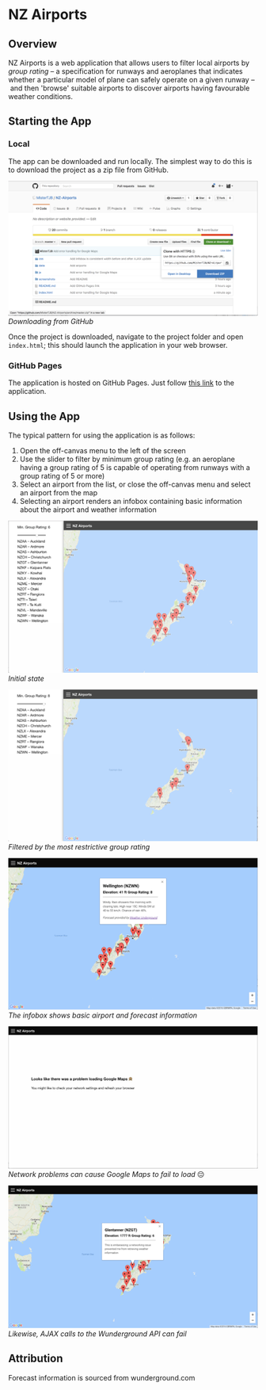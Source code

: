# NZ Airports

## Overview
NZ Airports is a web application that allows users to filter local airports by _group rating_ – a specification for runways and aeroplanes that indicates whether a particular model of plane can safely operate on a given runway – and then 'browse' suitable airports to discover airports having favourable weather conditions.

## Starting the App

### Local
The app can be downloaded and run locally. The simplest way to do this is to download the project as a zip file from GitHub.

![Download from Github](screenshots/download_from_github.png)
_Downloading from GitHub_

Once the project is downloaded, navigate to the project folder and open `index.html`; this should launch the application in your web browser.

### GitHub Pages

The application is hosted on GitHub Pages. Just follow [this link](https://mistertjb.github.io/NZ-Airports/) to the application.

## Using the App

The typical pattern for using the application is as follows:

1. Open the off-canvas menu to the left of the screen
2. Use the slider to filter by minimum group rating (e.g. an aeroplane having a group rating of 5 is capable of operating from runways with a group rating of 5 or more)
3. Select an airport from the list, or close the off-canvas menu and select an airport from the map
4. Selecting an airport renders an infobox containing basic information about the airport and weather information

![Starting the application](screenshots/initialised_state.png)
_Initial state_

![Choosing a group rating](screenshots/group_rating_imposed.png)
_Filtered by the most restrictive group rating_

![Infobox with weather](screenshots/infobox_rendered.png)
_The infobox shows basic airport and forecast information_

![Error loading Google Maps](screenshots/google_map_error.png)
_Network problems can cause Google Maps to fail to load_ 😔

![Error loading Wunderground](screenshots/wunderground_error.png)
_Likewise, AJAX calls to the Wunderground API can fail_
## Attribution

Forecast information is sourced from wunderground.com